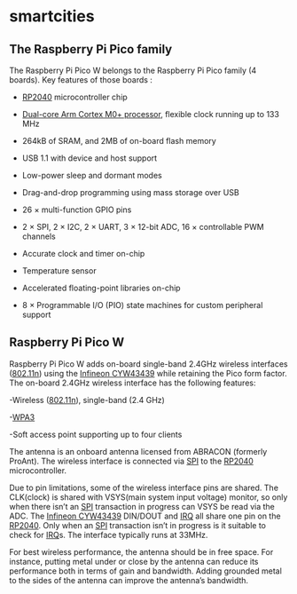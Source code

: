 # smartcities
## The Raspberry Pi Pico family

The Raspberry Pi Pico W belongs to the Raspberry Pi Pico family (4 boards). Key features of those boards : 

- [RP2040](https://www.raspberrypi.com/documentation/microcontrollers/rp2040.html#welcome-to-rp2040) microcontroller chip

- [Dual-core Arm Cortex M0+ processor](https://www.st.com/content/st_com/en/arm-32-bit-microcontrollers/arm-cortex-m0-plus.html), flexible clock running up to 133 MHz

- 264kB of SRAM, and 2MB of on-board flash memory

- USB 1.1 with device and host support

- Low-power sleep and dormant modes

- Drag-and-drop programming using mass storage over USB

- 26 × multi-function GPIO pins

- 2 × SPI, 2 × I2C, 2 × UART, 3 × 12-bit ADC, 16 × controllable PWM channels

- Accurate clock and timer on-chip

- Temperature sensor

- Accelerated floating-point libraries on-chip

- 8 × Programmable I/O (PIO) state machines for custom peripheral support

## Raspberry Pi Pico W

Raspberry Pi Pico W adds on-board single-band 2.4GHz wireless interfaces ([802.11n](https://www.electronics-notes.com/articles/connectivity/wifi-ieee-802-11/802-11n.php)) using the [Infineon CYW43439](https://www.infineon.com/cms/en/product/wireless-connectivity/airoc-wi-fi-plus-bluetooth-combos/wi-fi-4-802.11n/cyw43439/) while retaining the Pico form factor. The on-board 2.4GHz wireless interface has the following features:

-Wireless ([802.11n](https://www.electronics-notes.com/articles/connectivity/wifi-ieee-802-11/802-11n.php)), single-band (2.4 GHz)

-[WPA3](https://www.okta.com/identity-101/wpa3-security/)

-Soft access point supporting up to four clients

The antenna is an onboard antenna licensed from ABRACON (formerly ProAnt). The wireless interface is connected via [SPI](https://www.circuitbasics.com/basics-of-the-spi-communication-protocol/) to the [RP2040](https://www.raspberrypi.com/documentation/microcontrollers/rp2040.html#welcome-to-rp2040) microcontroller.

Due to pin limitations, some of the wireless interface pins are shared. The CLK(clock) is shared with VSYS(main system input voltage) monitor, so only when there isn’t an [SPI](https://www.circuitbasics.com/basics-of-the-spi-communication-protocol/) transaction in progress can VSYS be read via the ADC. The [Infineon CYW43439](https://www.infineon.com/cms/en/product/wireless-connectivity/airoc-wi-fi-plus-bluetooth-combos/wi-fi-4-802.11n/cyw43439/) DIN/DOUT and [IRQ](https://www.computerhope.com/jargon/i/irq.htm) all share one pin on the [RP2040](https://www.raspberrypi.com/documentation/microcontrollers/rp2040.html#welcome-to-rp2040). Only when an [SPI](https://www.circuitbasics.com/basics-of-the-spi-communication-protocol/) transaction isn’t in progress is it suitable to check for [IRQ](https://www.computerhope.com/jargon/i/irq.htm)s. The interface typically runs at 33MHz.

For best wireless performance, the antenna should be in free space. For instance, putting metal under or close by the antenna can reduce its performance both in terms of gain and bandwidth. Adding grounded metal to the sides of the antenna can improve the antenna’s bandwidth.
